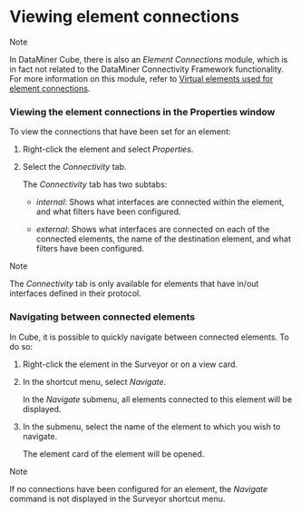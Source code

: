# Viewing element connections

> [!NOTE]
> In DataMiner Cube, there is also an *Element Connections* module, which is in fact not related to the DataMiner Connectivity Framework functionality. For more information on this module, refer to [Virtual elements used for element connections](../../part_2/elements/Virtual_elements.md#virtual-elements-used-for-element-connections).

### Viewing the element connections in the Properties window

To view the connections that have been set for an element:

1. Right-click the element and select *Properties*.

2. Select the *Connectivity* tab.

    The *Connectivity* tab has two subtabs:

    - *internal*: Shows what interfaces are connected within the element, and what filters have been configured.

    - *external*: Shows what interfaces are connected on each of the connected elements, the name of the destination element, and what filters have been configured.

> [!NOTE]
> The *Connectivity* tab is only available for elements that have in/out interfaces defined in their protocol.

### Navigating between connected elements

In Cube, it is possible to quickly navigate between connected elements. To do so:

1. Right-click the element in the Surveyor or on a view card.

2. In the shortcut menu, select *Navigate*.

    In the *Navigate* submenu, all elements connected to this element will be displayed.

3. In the submenu, select the name of the element to which you wish to navigate.

    The element card of the element will be opened.

> [!NOTE]
> If no connections have been configured for an element, the *Navigate* command is not displayed in the Surveyor shortcut menu.
>
